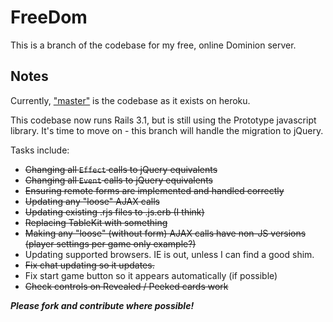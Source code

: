 FreeDom
======

This is a branch of the codebase for my free, online Dominion server.

Notes
-----

Currently, ["master"](https://github.com/asilano/free-dom/) is the codebase as it exists on heroku.

This codebase now runs Rails 3.1, but is still using the Prototype javascript library. It's time to move on - this branch will handle the migration to jQuery.

Tasks include:
* ~~Changing all `Effect` calls to jQuery equivalents~~
* ~~Changing all `Event` calls to jQuery equivalents~~
* ~~Ensuring remote forms are implemented and handled correctly~~
* ~~Updating any "loose" AJAX calls~~
* ~~Updating existing .rjs files to .js.erb (I think)~~
* ~~Replacing TableKit with something~~
* ~~Making any "loose" (without form) AJAX calls have non-JS versions (player settings per game only example?)~~
* Updating supported browsers. IE is out, unless I can find a good shim.
* ~~Fix chat updating so it updates.~~
* Fix start game button so it appears automatically (if possible)
* ~~Check controls on Revealed / Peeked cards work~~

_**Please fork and contribute where possible!**_
